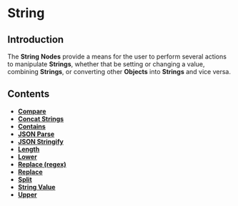 # String

## Introduction

The **String** **Nodes** provide a means for the user to perform several actions to manipulate **Strings**, whether that be setting or changing a value, combining **Strings**, or converting other **Objects** into **Strings** and vice versa.

## Contents

* [**Compare**](compare.md)
* [**Concat Strings**](concatstrings.md)
* [**Contains**](contains.md)
* [**JSON Parse**](jsonparse.md)
* [**JSON Stringify**](jsonstringify.md)
* [**Length**](length.md)
* [**Lower**](lower.md)
* [**Replace (regex)**](replace%20(regex).md)
* [**Replace**](replace.md)
* [**Split**](split.md)
* [**String Value**](stringvalue.md)
* [**Upper**](upper.md)

